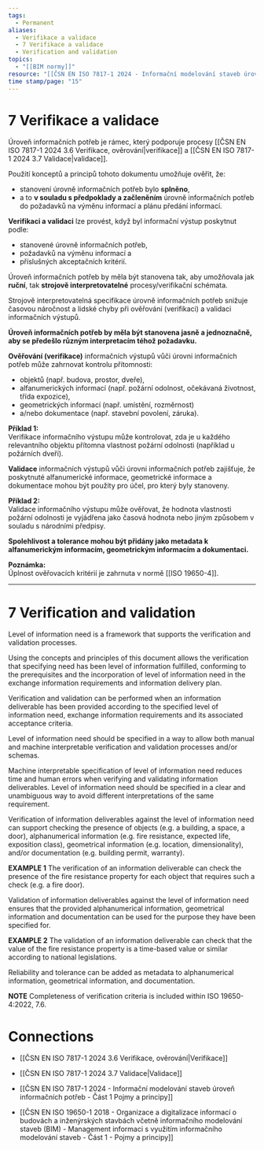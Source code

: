 ```yaml
---
tags:
  - Permanent
aliases:
  - Verifikace a validace
  - 7 Verifikace a validace
  - Verification and validation
topics:
  - "[[BIM normy]]"
resource: "[[ČSN EN ISO 7817-1 2024 - Informační modelování staveb úroveň informačních potřeb - Část 1 Pojmy a principy]]"
time stamp/page: "15"
---
```

# 7 Verifikace a validace

Úroveň informačních potřeb je rámec, který podporuje procesy [[ČSN EN ISO 7817-1 2024 3.6 Verifikace, ověrování|verifikace]] a [[ČSN EN ISO 7817-1 2024 3.7 Validace|validace]].

Použití konceptů a principů tohoto dokumentu umožňuje ověřit, že:
- stanovení úrovně informačních potřeb bylo **splněno**, 
- a to **v souladu s předpoklady a začleněním** úrovně informačních potřeb do požadavků na výměnu informací a plánu předání informací.

**Verifikaci a validaci** lze provést, když byl informační výstup poskytnut podle:
- stanovené úrovně informačních potřeb, 
- požadavků na výměnu informací a 
- příslušných akceptačních kritérií.  

Úroveň informačních potřeb by měla být stanovena tak, aby umožňovala jak **ruční**, tak **strojově interpretovatelné** procesy/verifikační schémata.  

Strojově interpretovatelná specifikace úrovně informačních potřeb snižuje časovou náročnost a lidské chyby při ověřování (verifikaci) a validaci informačních výstupů.

**Úroveň informačních potřeb by měla být stanovena jasně a jednoznačně, aby se předešlo různým interpretacím téhož požadavku.**

**Ověřování (verifikace)** informačních výstupů vůči úrovni informačních potřeb může zahrnovat kontrolu přítomnosti:
- objektů (např. budova, prostor, dveře), 
- alfanumerických informací (např. požární odolnost, očekávaná životnost, třída expozice),
- geometrických informací (např. umístění, rozměrnost) 
- a/nebo dokumentace (např. stavební povolení, záruka).

**Příklad 1:**  
Verifikace informačního výstupu může kontrolovat, zda je u každého relevantního objektu přítomna vlastnost požární odolnosti (například u požárních dveří).

**Validace** informačních výstupů vůči úrovni informačních potřeb zajišťuje, že poskytnuté alfanumerické informace, geometrické informace a dokumentace mohou být použity pro účel, pro který byly stanoveny.

**Příklad 2:**  
Validace informačního výstupu může ověřovat, že hodnota vlastnosti požární odolnosti je vyjádřena jako časová hodnota nebo jiným způsobem v souladu s národními předpisy.

**Spolehlivost a tolerance mohou být přidány jako metadata k alfanumerickým informacím, geometrickým informacím a dokumentaci.**

**Poznámka:**  
Úplnost ověřovacích kritérií je zahrnuta v normě [[ISO 19650-4]].

---
# 7 Verification and validation

Level of information need is a framework that supports the verification and validation processes.

Using the concepts and principles of this document allows the verification that specifying need has been level of information fulfilled, conforming to the prerequisites and the incorporation of level of information need in the exchange information requirements and information delivery plan.

Verification and validation can be performed when an information deliverable has been provided according to the specified level of information need, exchange information requirements and its associated acceptance criteria. 

Level of information need should be specified in a way to allow both manual and machine interpretable verification and validation processes and/or schemas. 

Machine interpretable specification of level of information need reduces time and human errors when verifying and validating information deliverables.
Level of information need should be specified in a clear and unambiguous way to avoid different interpretations of the same requirement.

Verification of information deliverables against the level of information need can support checking the presence of objects (e.g. a building, a space, a door), alphanumerical information (e.g. fire resistance, expected life, exposition class), geometrical information (e.g. location, dimensionality), and/or documentation (e.g. building permit, warranty).

**EXAMPLE 1** 
The verification of an information deliverable can check the presence of the fire resistance property for each object that requires such a check (e.g. a fire door).

Validation of information deliverables against the level of information need ensures that the provided alphanumerical information, geometrical information and documentation can be used for the purpose they have been specified for.

**EXAMPLE 2** 
The validation of an information deliverable can check that the value of the fire resistance property is a time-based value or similar according to national legislations.

Reliability and tolerance can be added as metadata to alphanumerical information, geometrical information, and documentation.

**NOTE**
Completeness of verification criteria is included within ISO 19650-4:2022, 7.6.

# Connections

- [[ČSN EN ISO 7817-1 2024 3.6 Verifikace, ověrování|Verifikace]]
- [[ČSN EN ISO 7817-1 2024 3.7 Validace|Validace]]

- [[ČSN EN ISO 7817-1 2024 - Informační modelování staveb úroveň informačních potřeb - Část 1 Pojmy a principy]]
- [[ČSN EN ISO 19650-1 2018 - Organizace a digitalizace informací o budovách a inženýrských stavbách včetně informačního modelování staveb (BIM) - Management informaci s využitím informačního modelování staveb - Část 1 - Pojmy a principy]]